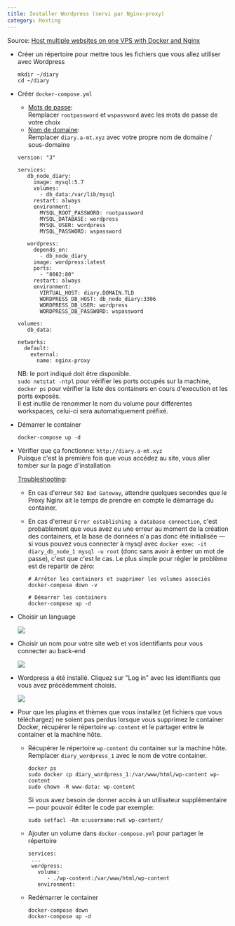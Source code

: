 ```yaml
---
title: Installer Wordpress (servi par Nginx-proxy)
category: Hosting
---
```

 
Source: [Host multiple websites on one VPS with Docker and Nginx](https://blog.ssdnodes.com/blog/host-multiple-websites-docker-nginx/)

* Créer un répertoire pour mettre tous les fichiers que vous allez utiliser avec Wordpress

  ```
  mkdir ~/diary
  cd ~/diary
  ```

* Créer `docker-compose.yml`
  * <ins>Mots de passe</ins>:  
    Remplacer `rootpassword` et `wspassword` avec les mots de passe de votre choix
  * <ins>Nom de domaine</ins>:  
    Remplacer `diary.a-mt.xyz` avec votre propre nom de domaine / sous-domaine

  ```
  version: "3"

  services:
     db_node_diary:
       image: mysql:5.7
       volumes:
         - db_data:/var/lib/mysql
       restart: always
       environment:
         MYSQL_ROOT_PASSWORD: rootpassword
         MYSQL_DATABASE: wordpress
         MYSQL_USER: wordpress
         MYSQL_PASSWORD: wspassword

     wordpress:
       depends_on:
         - db_node_diary
       image: wordpress:latest
       ports:
         - "8082:80"
       restart: always
       environment:
         VIRTUAL_HOST: diary.DOMAIN.TLD
         WORDPRESS_DB_HOST: db_node_diary:3306
         WORDPRESS_DB_USER: wordpress
         WORDPRESS_DB_PASSWORD: wspassword

  volumes:
     db_data:

  networks:
    default:
      external:
        name: nginx-proxy
  ```
  
  NB: le port indiqué doit être disponible.  
  `sudo netstat -ntpl` pour vérifier les ports occupés sur la machine,  
  `docker ps` pour vérifier la liste des containers en cours d'execution et les ports exposés.  
  Il est inutile de renommer le nom du volume pour différentes workspaces, celui-ci sera automatiquement préfixé.

* Démarrer le container

  ```
  docker-compose up -d
  ```

* Vérifier que ça fonctionne: `http://diary.a-mt.xyz`  
  Puisque c'est la première fois que vous accédez au site, vous aller tomber sur la page d'installation

  <ins>Troubleshooting</ins>:  

  * En cas d'erreur `502 Bad Gateway`, attendre quelques secondes que le Proxy Nginx ait le temps de prendre en compte le démarrage du container.

  * En cas d'erreur `Error establishing a database connection`, c'est probablement que vous avez eu une erreur au moment de la création des containers, et la base de données n'a pas donc été initialisée — si vous pouvez vous connecter à mysql avec `docker exec -it diary_db_node_1 mysql -u root` (donc sans avoir à entrer un mot de passe), c'est que c'est le cas. Le plus simple pour régler le problème est de repartir de zéro:

    ```
    # Arrêter les containers et supprimer les volumes associés
    docker-compose down -v

    # Démarrer les containers
    docker-compose up -d
    ```

* Choisir un language

  ![](https://i.imgur.com/uW1FJmb.png)

* Choisir un nom pour votre site web et vos identifiants pour vous connecter au back-end

  ![](https://i.imgur.com/GIReW3G.png)

* Wordpress a été installé. Cliquez sur "Log in" avec les identifiants que vous avez précédemment choisis.

  ![](https://i.imgur.com/Gj2JWmU.png)

* Pour que les plugins et thèmes que vous installez (et fichiers que vous téléchargez) ne soient pas perdus lorsque vous supprimez le container Docker, récupérer le répertoire `wp-content` et le partager entre le container et la machine hôte.

  * Récupérer le répertoire `wp-content` du container sur la machine hôte.  
    Remplacer `diary_wordpress_1` avec le nom de votre container.

    ```
    docker ps
    sudo docker cp diary_wordpress_1:/var/www/html/wp-content wp-content
    sudo chown -R www-data: wp-content
    ```
    
    Si vous avez besoin de donner accès à un utilisateur supplémentaire — pour pouvoir éditer le code par exemple:
    
    ```
    sudo setfacl -Rm u:username:rwX wp-content/
    ```

  * Ajouter un volume dans `docker-compose.yml` pour partager le répertoire

    ```
    services:
     ...
     wordpress:
       volume:
          - ./wp-content:/var/www/html/wp-content
       environment:
    ```

  * Redémarrer le container

    ```
    docker-compose down
    docker-compose up -d
    ```
